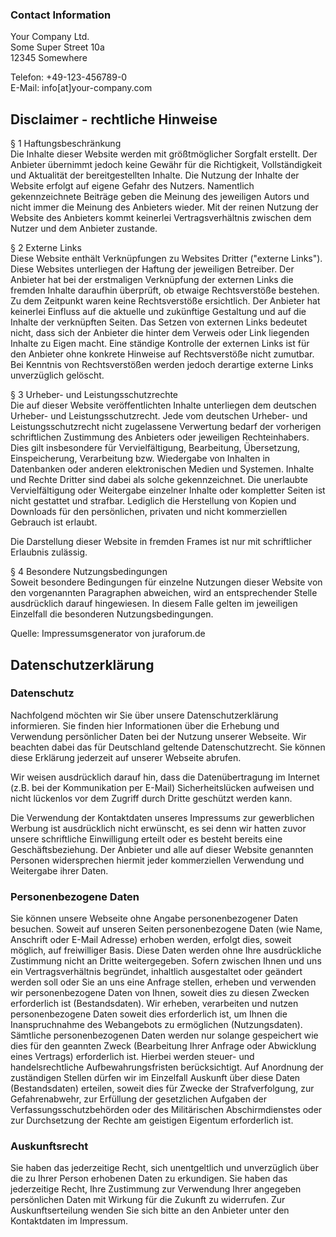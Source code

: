 ### Contact Information

Your Company Ltd.<br/>
Some Super Street 10a<br/>
12345 Somewhere

Telefon: +49-123-456789-0<br/>
E-Mail: info[at]your-company.com

## Disclaimer - rechtliche Hinweise
  
&sect; 1 Haftungsbeschr&auml;nkung<br />
Die Inhalte dieser Website werden mit gr&ouml;&szlig;tm&ouml;glicher Sorgfalt erstellt.
Der Anbieter &uuml;bernimmt jedoch keine Gew&auml;hr f&uuml;r die Richtigkeit,
Vollst&auml;ndigkeit und Aktualit&auml;t der bereitgestellten Inhalte. Die Nutzung der
Inhalte der Website erfolgt auf eigene Gefahr des Nutzers. Namentlich gekennzeichnete
Beitr&auml;ge geben die Meinung des jeweiligen Autors und nicht immer die Meinung des
Anbieters wieder. Mit der reinen Nutzung der Website des Anbieters kommt keinerlei
Vertragsverh&auml;ltnis zwischen dem Nutzer und dem Anbieter zustande. 
  
&sect; 2 Externe Links<br/>
Diese Website enth&auml;lt Verkn&uuml;pfungen zu Websites Dritter ("externe Links").
Diese Websites unterliegen der Haftung der jeweiligen Betreiber. Der Anbieter hat bei
der erstmaligen Verkn&uuml;pfung der externen Links die fremden Inhalte daraufhin
&uuml;berpr&uuml;ft, ob etwaige Rechtsverst&ouml;&szlig;e bestehen. Zu dem Zeitpunkt
waren keine Rechtsverst&ouml;&szlig;e ersichtlich. Der Anbieter hat keinerlei Einfluss
auf die aktuelle und zuk&uuml;nftige Gestaltung und auf die Inhalte der verkn&uuml;pften
Seiten. Das Setzen von externen Links bedeutet nicht, dass sich der Anbieter die hinter
dem Verweis oder Link liegenden Inhalte zu Eigen macht. Eine st&auml;ndige Kontrolle
der externen Links ist f&uuml;r den Anbieter ohne konkrete Hinweise auf
Rechtsverst&ouml;&szlig;e nicht zumutbar. Bei Kenntnis von Rechtsverst&ouml;&szlig;en
werden jedoch derartige externe Links unverz&uuml;glich gel&ouml;scht. 
  
&sect; 3 Urheber- und Leistungsschutzrechte<br/>
Die auf dieser Website ver&ouml;ffentlichten Inhalte unterliegen dem deutschen Urheber-
und Leistungsschutzrecht. Jede vom deutschen Urheber- und Leistungsschutzrecht nicht
zugelassene Verwertung bedarf der vorherigen schriftlichen Zustimmung des Anbieters
oder jeweiligen Rechteinhabers. Dies gilt insbesondere f&uuml;r Vervielf&auml;ltigung,
Bearbeitung, &Uuml;bersetzung, Einspeicherung, Verarbeitung bzw. Wiedergabe von Inhalten
in Datenbanken oder anderen elektronischen Medien und Systemen. Inhalte und Rechte
Dritter sind dabei als solche gekennzeichnet. Die unerlaubte Vervielf&auml;ltigung
oder Weitergabe einzelner Inhalte oder kompletter Seiten ist nicht gestattet und strafbar.
Lediglich die Herstellung von Kopien und Downloads f&uuml;r den pers&ouml;nlichen,
privaten und nicht kommerziellen Gebrauch ist erlaubt. 
  
Die Darstellung dieser Website in fremden Frames ist nur mit schriftlicher Erlaubnis zul&auml;ssig. 
  
&sect; 4 Besondere Nutzungsbedingungen<br/>
Soweit besondere Bedingungen f&uuml;r einzelne Nutzungen dieser Website von den vorgenannten
Paragraphen abweichen, wird an entsprechender Stelle ausdr&uuml;cklich darauf hingewiesen.
In diesem Falle gelten im jeweiligen Einzelfall die besonderen Nutzungsbedingungen.
  
Quelle: Impressumsgenerator von juraforum.de
  

## Datenschutzerkl&auml;rung
  
### Datenschutz

Nachfolgend m&ouml;chten wir Sie &uuml;ber unsere Datenschutzerkl&auml;rung informieren. Sie
finden hier Informationen &uuml;ber die Erhebung und Verwendung pers&ouml;nlicher Daten bei
der Nutzung unserer Webseite. Wir beachten dabei das f&uuml;r Deutschland geltende
Datenschutzrecht. Sie k&ouml;nnen diese Erkl&auml;rung jederzeit auf unserer Webseite abrufen. 
  
Wir weisen ausdr&uuml;cklich darauf hin, dass die Daten&uuml;bertragung im Internet (z.B.
bei der Kommunikation per E-Mail) Sicherheitsl&uuml;cken aufweisen und nicht l&uuml;ckenlos
vor dem Zugriff durch Dritte gesch&uuml;tzt werden kann. 
  
Die Verwendung der Kontaktdaten unseres Impressums zur gewerblichen Werbung ist ausdr&uuml;cklich
nicht erw&uuml;nscht, es sei denn wir hatten zuvor unsere schriftliche Einwilligung erteilt
oder es besteht bereits eine Gesch&auml;ftsbeziehung. Der Anbieter und alle auf dieser Website
genannten Personen widersprechen hiermit jeder kommerziellen Verwendung und Weitergabe ihrer Daten. 
  
### Personenbezogene Daten 

Sie k&ouml;nnen unsere Webseite ohne Angabe personenbezogener Daten besuchen. Soweit auf unseren
Seiten personenbezogene Daten (wie Name, Anschrift oder E-Mail Adresse) erhoben werden, erfolgt
dies, soweit m&ouml;glich, auf freiwilliger Basis. Diese Daten werden ohne Ihre ausdr&uuml;ckliche
Zustimmung nicht an Dritte weitergegeben. Sofern zwischen Ihnen und uns ein Vertragsverh&auml;ltnis
begr&uuml;ndet, inhaltlich ausgestaltet oder ge&auml;ndert werden soll oder Sie an uns eine Anfrage
stellen, erheben und verwenden wir personenbezogene Daten von Ihnen, soweit dies zu diesen Zwecken
erforderlich ist (Bestandsdaten). Wir erheben, verarbeiten und nutzen personenbezogene Daten soweit
dies erforderlich ist, um Ihnen die Inanspruchnahme des Webangebots zu erm&ouml;glichen (Nutzungsdaten).
S&auml;mtliche personenbezogenen Daten werden nur solange gespeichert wie dies f&uuml;r den geannten
Zweck (Bearbeitung Ihrer Anfrage oder Abwicklung eines Vertrags) erforderlich ist. Hierbei werden
steuer- und handelsrechtliche Aufbewahrungsfristen ber&uuml;cksichtigt. Auf Anordnung der zust&auml;ndigen
Stellen d&uuml;rfen wir im Einzelfall Auskunft &uuml;ber diese Daten (Bestandsdaten) erteilen,
soweit dies f&uuml;r Zwecke der Strafverfolgung, zur Gefahrenabwehr, zur Erf&uuml;llung der
gesetzlichen Aufgaben der Verfassungsschutzbeh&ouml;rden oder des Milit&auml;rischen Abschirmdienstes
oder zur Durchsetzung der Rechte am geistigen Eigentum erforderlich ist.
  
### Auskunftsrecht

Sie haben das jederzeitige Recht, sich unentgeltlich und unverz&uuml;glich &uuml;ber die zu Ihrer
Person erhobenen Daten zu erkundigen. Sie haben das jederzeitige Recht, Ihre Zustimmung zur Verwendung
Ihrer angegeben pers&ouml;nlichen Daten mit Wirkung f&uuml;r die Zukunft zu widerrufen. Zur
Auskunftserteilung wenden Sie sich bitte an den Anbieter unter den Kontaktdaten im Impressum.
